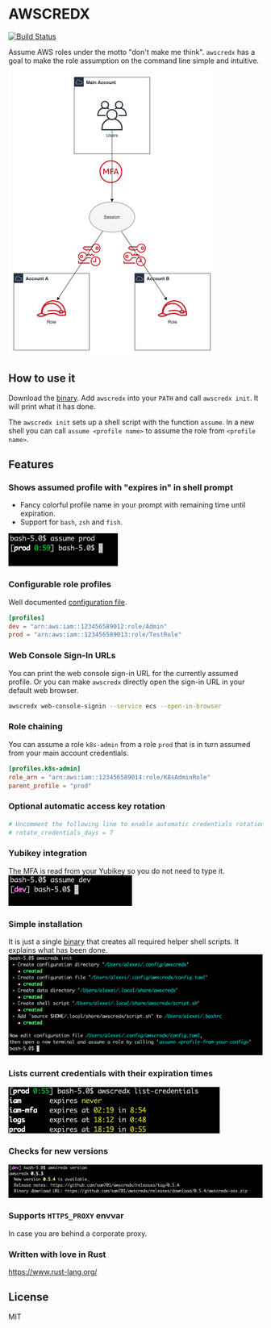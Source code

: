 # AWSCREDX
[![Build Status](https://travis-ci.org/sam701/awscredx.svg?branch=master)](https://travis-ci.org/sam701/awscredx)

Assume AWS roles under the motto "don't make me think".
`awscredx` has a goal to make the role assumption on the command line simple and intuitive.

![role-assumption](./doc/accounts.png)

## How to use it
Download the [binary](https://github.com/sam701/awscredx/releases/latest).
Add `awscredx` into your `PATH` and call `awscredx init`.
It will print what it has done.

The `awscredx init` sets up a shell script with the function `assume`.
In a new shell you can call `assume <profile name>` to assume the role from `<profile name>`. 

## Features

### Shows assumed profile with "expires in" in shell prompt
* Fancy colorful profile name in your prompt with remaining time until expiration.
* Support for `bash`, `zsh` and `fish`.

![prompt](./doc/prompt.png)

### Configurable role profiles
Well documented [configuration file](./src/init/templates/config.toml).
```toml
[profiles]
dev = "arn:aws:iam::123456589012:role/Admin"
prod = "arn:aws:iam::123456589013:role/TestRole"
```

### Web Console Sign-In URLs
You can print the web console sign-in URL for the currently assumed profile.
Or you can make `awscredx` directly open the sign-in URL in your default web browser.
```bash
awscredx web-console-signin --service ecs --open-in-browser
```

### Role chaining
You can assume a role `k8s-admin` from a role `prod` that is in turn assumed from your main account credentials.
```toml
[profiles.k8s-admin]
role_arn = "arn:aws:iam::123456589014:role/K8sAdminRole"
parent_profile = "prod"
```

### Optional automatic access key rotation
```toml
# Uncomment the following line to enable automatic credentials rotation of the main profile every N days.
# rotate_credentials_days = 7
```

### Yubikey integration
The MFA is read from your Yubikey so you do not need to type it.\
![prompt](./doc/yubikey.png)

### Simple installation
It is just a single [binary](https://github.com/sam701/awscredx/releases/latest) that creates all required helper shell scripts.
It explains what has been done.
![init](./doc/init.png)

### Lists current credentials with their expiration times
![prompt](./doc/credential-list.png)

### Checks for new versions
![version-check](./doc/version-check.png)

### Supports `HTTPS_PROXY` envvar
In case you are behind a corporate proxy.

### Written with love in Rust
https://www.rust-lang.org/

## License
MIT